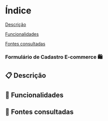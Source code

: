  # Índice 

[Descrição](#descri%C3%A7%C3%A3o)  

[Funcionalidades](#funcionalidades)  

[Fontes consultadas](#fontes-consultadas)
 
 ### Formulário de Cadastro E-commerce 🛍️


 ## 📋 Descrição

## 🔧 Funcionalidades 
  
 ## 📄 Fontes consultadas
 
